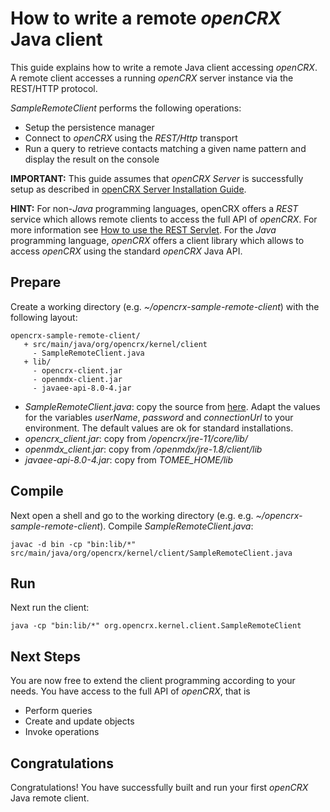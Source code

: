 # How to write a remote _openCRX_ Java client #

This guide explains how to write a remote Java client accessing _openCRX_. A remote client
accesses a running _openCRX_ server instance via the REST/HTTP protocol.

_SampleRemoteClient_ performs the following operations:

* Setup the persistence manager
* Connect to _openCRX_ using the _REST/Http_ transport
* Run a query to retrieve contacts matching a given name pattern and display the result on the console

__IMPORTANT:__ This guide assumes that _openCRX Server_ is successfully setup as described in 
[openCRX Server Installation Guide](/Admin/InstallerServer.md).

__HINT:__ For non-_Java_ programming languages, openCRX offers a _REST_ service which allows remote clients to 
access the full API of _openCRX_. For more information see [How to use the REST Servlet](Rest.md). 
For the _Java_ programming language, _openCRX_ offers a client library which allows to access _openCRX_  using 
the standard _openCRX_ Java API.

## Prepare ##

Create a working directory (e.g. _~/opencrx-sample-remote-client_) with the following layout:

```
opencrx-sample-remote-client/
   + src/main/java/org/opencrx/kernel/client
     - SampleRemoteClient.java
   + lib/
     - opencrx-client.jar
     - openmdx-client.jar
     - javaee-api-8.0-4.jar
```

* _SampleRemoteClient.java_: copy the source from [here](https://github.com/opencrx/opencrx/tree/master/core/src/test/java/org/opencrx/kernel/client/). Adapt
  the values for the variables _userName_, _password_ and _connectionUrl_ to your environment. The default values are ok for standard installations.
* _opencrx\_client.jar_: copy from _/opencrx/jre-11/core/lib/_
* _openmdx\_client.jar_: copy from _/openmdx/jre-1.8/client/lib_
* _javaee-api-8.0-4.jar_: copy from _TOMEE\_HOME/lib_

## Compile ##

Next open a shell and go to the working directory (e.g. e.g. _~/opencrx-sample-remote-client_). Compile
_SampleRemoteClient.java_:

```
javac -d bin -cp "bin:lib/*" src/main/java/org/opencrx/kernel/client/SampleRemoteClient.java
```

## Run ##
Next run the client:

```
java -cp "bin:lib/*" org.opencrx.kernel.client.SampleRemoteClient
```

## Next Steps ##
You are now free to extend the client programming according to your needs. You have access to the
full API of _openCRX_, that is

* Perform queries
* Create and update objects
* Invoke operations

## Congratulations ##
Congratulations! You have successfully built and run your first _openCRX_ Java remote client.
